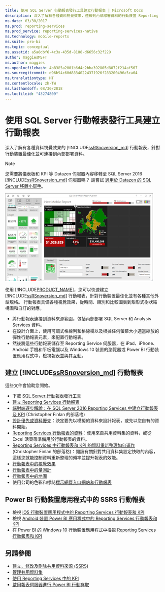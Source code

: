 ```yaml
---
title: 使用 SQL Server 行動報表發行工具建立行動報表 | Microsoft Docs
description: 深入了解有各種資料視覺效果，連線到內部部署資料的行動裝置 Reporting Services 行動報表。
ms.date: 03/30/2017
ms.prod: reporting-services
ms.prod_service: reporting-services-native
ms.technology: mobile-reports
ms.suite: pro-bi
ms.topic: conceptual
ms.assetid: a5a8dbf6-4c3a-435d-8188-d6656c32f229
author: maggiesMSFT
ms.author: maggies
ms.openlocfilehash: 4b8385a2001b6d4c2bba392805d8072f214af567
ms.sourcegitcommit: d96b94c60d88340224371926f283200496a5ca64
ms.translationtype: HT
ms.contentlocale: zh-TW
ms.lasthandoff: 08/30/2018
ms.locfileid: "43274809"
---
```

# <a name="create-mobile-reports-with-sql-server-mobile-report-publisher"></a>使用 SQL Server 行動報表發行工具建立行動報表
深入了解有各種資料視覺效果的 [!INCLUDE[ssRSnoversion_md](../../includes/ssrsnoversion-md.md)] 行動報表，針對行動裝置最佳化並可連接到內部部署資料。 

>[!NOTE]
>  您需要將儀表板和 KPI 等 Datazen 伺服器內容移轉至 SQL Server 2016 [!INCLUDE[ssRSnoversion_md](../../includes/ssrsnoversion-md.md)] 伺服器嗎？ 請嘗試 [適用於 Datazen 的 SQL Server 移轉小幫手](https://www.microsoft.com/en-us/download/details.aspx?id=53128)。 
 
![SS_MRP_LayoutTabSm](../../reporting-services/media/ss-mrp-layouttabsm.png)  

使用 [!INCLUDE[PRODUCT_NAME](../../includes/ss-mobilereptpub-long.md)]，您可以快速建立 [!INCLUDE[ssRSnoversion_md](../../includes/ssrsnoversion-md.md)] 行動報表，針對行動裝置最佳化並有各種其他外型規格。 行動報表具備各種視覺效果，從時間、類別和比較圖表到矩形式樹狀結構圖和自訂的對應。 

* 將行動報表連接到資料來源範圍，包括內部部署 SQL Server 和 Analysis Services 資料。 
* 在設計介面上，使用可調式格線列和格線欄以及根據任何螢幕大小適當縮放的彈性行動報表元素，來配置行動報表。 
* 然後將這些行動報表儲存至 Reporting Service 伺服器，在 iPad、iPhone、Android 手機和平板電腦以及 Windows 10 裝置的瀏覽器或 Power BI 行動裝置應用程式中，檢視報表並與其互動。
  
## <a name="create-includessrsnoversionmdincludesssrsnoversion-mdmd--mobile-reports"></a>建立 [!INCLUDE[ssRSnoversion_md](../../includes/ssrsnoversion-md.md)]  行動報表  
  
這些文件會協助您開始。
-  下載 [SQL Server 行動報表發行工具](http://go.microsoft.com/fwlink/?LinkID=733527)  
-  [建立 Reporting Services 行動報表](../../reporting-services/mobile-reports/create-a-reporting-services-mobile-report.md)  
-  [端對端逐步解說︰在 SQL Server 2016 Reporting Services 中建立行動報表及 KPI](http://christopherfinlan.com/2015/12/21/how-to-create-mobile-reports-and-kpis-in-sql-server-reporting-services-2016-an-end-to-end-walkthrough/) (Christopher Finlan 的部落格)  
- [設計優先或資料優先](../../reporting-services/mobile-reports/design-first-or-data-first-when-creating-in-reporting-services-mobile-reports.md)：決定要先以模擬的資料來設計報表，或先以您自有的資料開始。  
- [Reporting Services 行動報表的資料](../../reporting-services/mobile-reports/data-for-reporting-services-mobile-reports.md)：使用來自共用資料集的資料，或從 Excel 活頁簿準備用於行動報表的資料。
- [Reporting Services 中行動報表和 KPI 的資料重新整理如何運作](http://christopherfinlan.com/2016/02/10/so-refreshinghow-data-refresh-works-with-mobile-reports-and-kpis-in-reporting-services/) (Christopher Finlan 的部落格)：閱讀有關針對共用資料集設定快取的內容，這樣您就能控制資料重新整理的頻率並提升報表的效能。
- [行動報表中的視覺效果](../../reporting-services/mobile-reports/add-visualizations-to-reporting-services-mobile-reports.md)
- [行動報表中的量測計](../../reporting-services/mobile-reports/add-gauges-to-mobile-reports-reporting-services.md)
- [行動報表中的地圖](../../reporting-services/mobile-reports/maps-in-reporting-services-mobile-reports.md)
- 使用公司的色彩和標誌[標示網頁入口網站和行動報表](../../reporting-services/branding-the-web-portal.md) 
  
## <a name="ssrs-mobile-reports-in-the-power-bi-mobile-apps"></a>Power BI 行動裝置應用程式中的 SSRS 行動報表

-  檢視 [iOS 行動裝置應用程式中的 Reporting Services 行動報表和 KPI](https://powerbi.microsoft.com/documentation/powerbi-mobile-iphone-kpis-mobile-reports)
-  檢視 [Android 裝置 Power BI 應用程式中的 Reporting Services 行動報表和 KPI](https://powerbi.microsoft.com/documentation/powerbi-mobile-android-kpis-mobile-reports)
-  [在 Power BI 的 Windows 10 行動裝置應用程式中檢視 Reporting Services 行動報表和 KPI](https://powerbi.microsoft.com/documentation/powerbi-mobile-win10-kpis-mobile-reports/)    

## <a name="see-also"></a>另請參閱  
  
-   [建立、修改及刪除共用資料來源 (SSRS)](../../reporting-services/report-data/create-modify-and-delete-shared-data-sources-ssrs.md)  
-   [管理共用資料集](../../reporting-services/report-data/manage-shared-datasets.md)  
-  [使用 Reporting Services 中的 KPI](../../reporting-services/working-with-kpis-in-reporting-services.md)  
- [啟用報表伺服器進行 Power BI 行動存取](../../reporting-services/report-server/enable-a-report-server-for-power-bi-mobile-access.md)  

  
  

